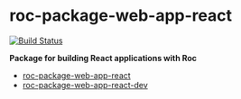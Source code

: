 # roc-package-web-app-react
[![Build Status](https://travis-ci.org/rocjs/roc-package-web-app-react.svg?branch=master)](https://travis-ci.org/rocjs/roc-package-web-app-react)

__Package for building React applications with Roc__  
- [roc-package-web-app-react](/packages/roc-package-web-app-react)
- [roc-package-web-app-react-dev](/packages/roc-package-web-app-react-dev)
